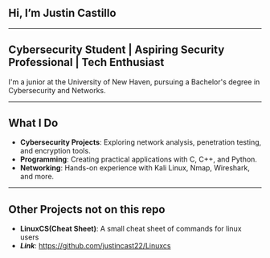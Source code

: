 ## Hi, I’m Justin Castillo

---

## **Cybersecurity Student** | **Aspiring Security Professional** | **Tech Enthusiast**  

I'm a junior at the University of New Haven, pursuing a Bachelor's degree in Cybersecurity and Networks.

---

## What I Do  

- **Cybersecurity Projects**: Exploring network analysis, penetration testing, and encryption tools.  
- **Programming**: Creating practical applications with C, C++, and Python.  
- **Networking**: Hands-on experience with Kali Linux, Nmap, Wireshark, and more.  

---

## Other Projects not on this repo
- **LinuxCS(Cheat Sheet)**: A small cheat sheet of commands for linux users
- ***Link***: https://github.com/justincast22/Linuxcs
